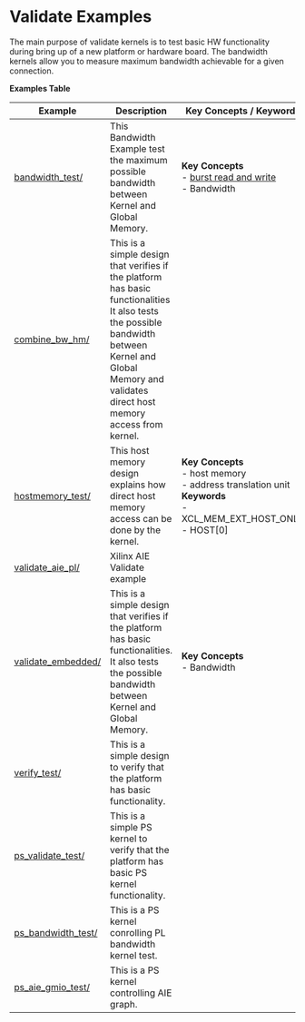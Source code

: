 Validate Examples
==================================
The main purpose of validate kernels is to test basic HW functionality during bring up of a new platform or hardware board. The bandwidth kernels allow you to measure maximum bandwidth achievable for a given connection.

 __Examples Table__ 

Example        | Description           | Key Concepts / Keywords 
---------------|-----------------------|-------------------------
[bandwidth_test/][]|This Bandwidth Example test the maximum possible bandwidth between Kernel and Global Memory.|__Key__ __Concepts__<br> - [burst read and write](https://docs.xilinx.com/r/en-US/ug1399-vitis-hls/AXI-Burst-Transfers)<br> - Bandwidth<br>
[combine_bw_hm/][]|This is a simple design that verifies if the platform has basic functionalities It also tests the possible bandwidth between Kernel and Global Memory and validates direct host memory access from kernel.|
[hostmemory_test/][]|This host memory design explains how direct host memory access can be done by the kernel.|__Key__ __Concepts__<br> - host memory<br> - address translation unit<br>__Keywords__<br> - XCL_MEM_EXT_HOST_ONLY<br> - HOST[0]
[validate_aie_pl/][]|Xilinx AIE Validate example|
[validate_embedded/][]|This is a simple design that verifies if the platform has basic functionalities. It also tests the possible bandwidth between Kernel and Global Memory.|__Key__ __Concepts__<br> - Bandwidth<br>
[verify_test/][]|This is a simple design to verify that the platform has basic functionality.|
[ps_validate_test/][]|This is a simple PS kernel to verify that the platform has basic PS kernel functionality.|
[ps_bandwidth_test/][]|This is a PS kernel conrolling PL bandwidth kernel test.|
[ps_aie_gmio_test/][]|This is a PS kernel controlling AIE graph.|

[.]:.
[bandwidth_test/]:bandwidth_test/
[combine_bw_hm/]:combine_bw_hm/
[hostmemory_test/]:hostmemory_test/
[validate_aie_pl/]:validate_aie_pl/
[validate_embedded/]:validate_embedded/
[verify_test/]:verify_test/
[ps_validate_test/]:ps_validate_test/
[ps_bandwidth_test/]:ps_bandwidth_test/
[ps_aie_gmio_test/]:ps_aie_gmio_test/
